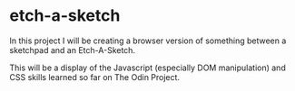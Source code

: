 # etch-a-sketch

In this project I will be creating a browser version of something between a sketchpad and an Etch-A-Sketch.

This will be a display of the Javascript (especially DOM manipulation) and CSS skills learned so far on The Odin Project.